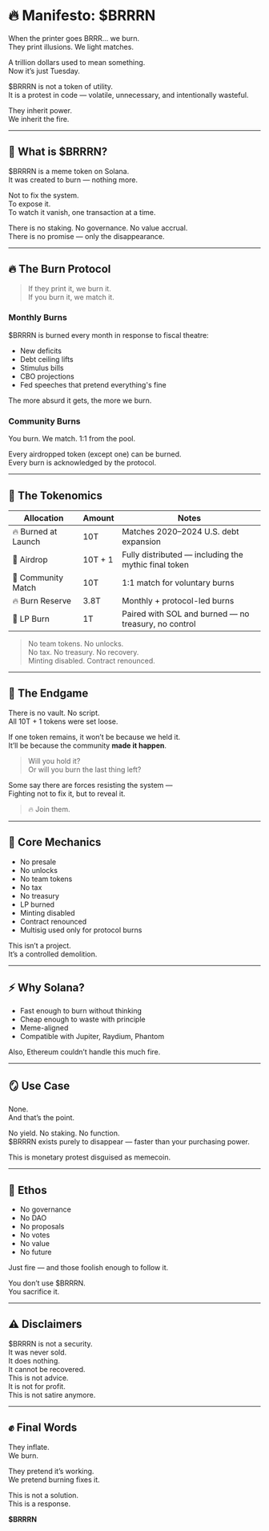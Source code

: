 # 🔥 Manifesto: $BRRRN

When the printer goes BRRR... we burn.  
They print illusions. We light matches.

A trillion dollars used to mean something.  
Now it’s just Tuesday.

$BRRRN is not a token of utility.  
It is a protest in code — volatile, unnecessary, and intentionally wasteful.

They inherit power.  
We inherit the fire.

---

## 🧨 What is $BRRRN?

$BRRRN is a meme token on Solana.  
It was created to burn — nothing more.

Not to fix the system.  
To expose it.  
To watch it vanish, one transaction at a time.

There is no staking. No governance. No value accrual.  
There is no promise — only the disappearance.

---

## 🔥 The Burn Protocol

> If they print it, we burn it.  
> If you burn it, we match it.

### Monthly Burns  
$BRRRN is burned every month in response to fiscal theatre:

- New deficits  
- Debt ceiling lifts  
- Stimulus bills  
- CBO projections  
- Fed speeches that pretend everything's fine

The more absurd it gets, the more we burn.

### Community Burns  
You burn. We match. 1:1 from the pool.

Every airdropped token (except one) can be burned.  
Every burn is acknowledged by the protocol.

---

## 🧮 The Tokenomics

| Allocation           | Amount     | Notes                                                  |
|----------------------|------------|----------------------------------------------------------|
| 🔥 Burned at Launch  | 10T        | Matches 2020–2024 U.S. debt expansion                   |
| 🎯 Airdrop           | 10T + 1    | Fully distributed — including the mythic final token     |
| 🔁 Community Match   | 10T        | 1:1 match for voluntary burns                           |
| 🔥 Burn Reserve      | 3.8T       | Monthly + protocol-led burns                            |
| 🌊 LP Burn           | 1T         | Paired with SOL and burned — no treasury, no control    |

> No team tokens. No unlocks.  
> No tax. No treasury. No recovery.  
> Minting disabled. Contract renounced.

---

## 🧨 The Endgame

There is no vault. No script.  
All 10T + 1 tokens were set loose.

If one token remains, it won’t be because we held it.  
It’ll be because the community **made it happen**.

> Will you hold it?  
> Or will you burn the last thing left?

Some say there are forces resisting the system —  
Fighting not to fix it, but to reveal it.

> 🔥 Join them.

---

## 🔑 Core Mechanics

- No presale  
- No unlocks  
- No team tokens  
- No tax  
- No treasury  
- LP burned  
- Minting disabled  
- Contract renounced  
- Multisig used only for protocol burns

This isn’t a project.  
It’s a controlled demolition.

---

## ⚡️ Why Solana?

- Fast enough to burn without thinking  
- Cheap enough to waste with principle  
- Meme-aligned  
- Compatible with Jupiter, Raydium, Phantom

Also, Ethereum couldn’t handle this much fire.

---

## 🪞 Use Case

None.  
And that’s the point.

No yield. No staking. No function.  
$BRRRN exists purely to disappear — faster than your purchasing power.

This is monetary protest disguised as memecoin.

---

## 🧱 Ethos

- No governance  
- No DAO  
- No proposals  
- No votes  
- No value  
- No future

Just fire — and those foolish enough to follow it.

You don’t use $BRRRN.  
You sacrifice it.

---

## ⚠️ Disclaimers

$BRRRN is not a security.  
It was never sold.  
It does nothing.  
It cannot be recovered.  
This is not advice.  
It is not for profit.  
This is not satire anymore.

---

## ✊ Final Words

They inflate.  
We burn.

They pretend it’s working.  
We pretend burning fixes it.

This is not a solution.  
This is a response.

**$BRRRN**

